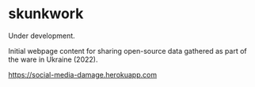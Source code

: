 # skunkwork

Under development.

Initial webpage content for sharing open-source data gathered as part of the ware in Ukraine (2022). 

https://social-media-damage.herokuapp.com
